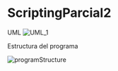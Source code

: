 # ScriptingParcial2





UML
![UML_1](https://github.com/LemurWater/ScriptingParcial2/assets/38868316/31b632b1-50f6-4b1c-aa29-6c7e0a68ee9c)

Estructura del programa


![programStructure](https://github.com/LemurWater/ScriptingParcial2/assets/38868316/cf89dfd1-139a-4b93-848e-07589b26d94a)

